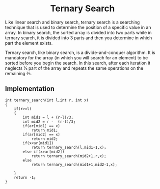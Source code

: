 <h1 align="center">Ternary Search</h1>

Like linear search and binary search, ternary search is a searching technique that is used to determine the position of a specific value in an array. In binary search, the sorted array is divided into two parts while in ternary search, it is divided into 3 parts and then you determine in which part the element exists.

Ternary search, like binary search, is a divide-and-conquer algorithm. It is mandatory for the array (in which you will search for an element) to be sorted before you begin the search. In this search, after each iteration it neglects ⅓ part of the array and repeats the same operations on the remaining ⅔.

## Implementation

```
int ternary_search(int l,int r, int x)
{
    if(r>=l)
    {
        int mid1 = l + (r-l)/3;
        int mid2 = r -  (r-l)/3;
        if(ar[mid1] == x)
            return mid1;
        if(ar[mid2] == x)
            return mid2;
        if(x<ar[mid1])
            return ternary_search(l,mid1-1,x);
        else if(x>ar[mid2])
            return ternary_search(mid2+1,r,x);
        else
            return ternary_search(mid1+1,mid2-1,x);

    }
    return -1;
}
```


